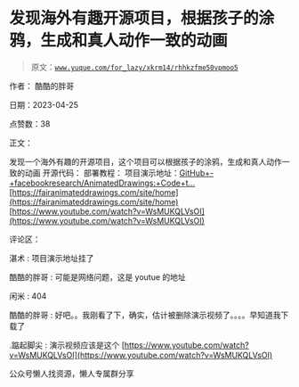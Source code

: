 # 发现海外有趣开源项目，根据孩子的涂鸦，生成和真人动作一致的动画

> 原文：[`www.yuque.com/for_lazy/xkrm14/rhhkzfme50vpmoo5`](https://www.yuque.com/for_lazy/xkrm14/rhhkzfme50vpmoo5)



作者： 酷酷的胖哥



日期：2023-04-25



点赞数：38



正文：



发现一个海外有趣的开源项目，这个项目可以根据孩子的涂鸦，生成和真人动作一致的动画 开源代码： 部署教程： 项目演示地址：[GitHub+-+facebookresearch/AnimatedDrawings:+Code+t...](https://github.com/facebookresearch/AnimatedDrawings) [https://fairanimateddrawings.com/site/home](https://fairanimateddrawings.com/site/home) [https://www.youtube.com/watch?v=WsMUKQLVsOI](https://www.youtube.com/watch?v=WsMUKQLVsOI)



评论区：



湛术 : 项目演示地址挂了



酷酷的胖哥 : 可能是网络问题，这是 youtue 的地址



闲米 : 404



酷酷的胖哥 : 好吧。。我刚看了下，确实，估计被删除演示视频了。。。。早知道我下载了



.踮起脚尖 : 演示视频应该是这个 [https://www.youtube.com/watch?v=WsMUKQLVsOI](https://www.youtube.com/watch?v=WsMUKQLVsOI)



公众号懒人找资源，懒人专属群分享

